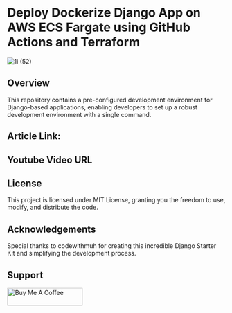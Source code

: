 # Deploy Dockerize Django App on AWS ECS Fargate using GitHub Actions and Terraform

![1i (52)](https://github.com/codewithmuh/django-aws-ecs-terraform/assets/51082957/c8adc871-cb40-4dfe-bf76-d8c732290b12)



## Overview

This repository contains a pre-configured development environment for Django-based applications, enabling developers to set up a robust development environment with a single command.

## Article Link: 
## Youtube Video URL

   
## License
This project is licensed under MIT License, granting you the freedom to use, modify, and distribute the code.

## Acknowledgements
Special thanks to codewithmuh for creating this incredible Django Starter Kit and simplifying the development process.

## Support
<a href="https://www.buymeacoffee.com/codewithmuh" target="_blank"><img src="https://cdn.buymeacoffee.com/buttons/default-yellow.png" alt="Buy Me A Coffee" height="41" width="174"></a>

